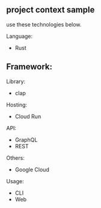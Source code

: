 ## project context sample
use these technologies below.

Language:
- Rust

Framework:
- 

Library:
- clap

Hosting:
- Cloud Run

API:
- GraphQL
- REST

Others:
- Google Cloud

Usage:
- CLI
- Web
